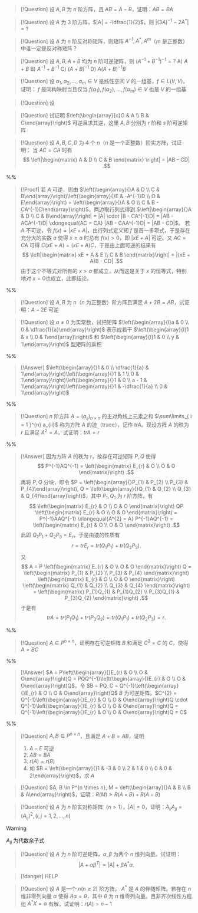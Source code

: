 > [!Question]
> 设 $A, B$ 为 $n$ 阶方阵，且 $AB = A - B$，证明：$AB = BA$

> [!Question]
> 设 $A$ 为 $3$ 阶方阵，$|A| = -\dfrac{1}{2}$，则 $|(3A)^{-1} - 2A^{*}| = ?$

> [!Question]
> 设 $A$ 为 $n$ 阶反对称矩阵，则矩阵 $A^{-1}, A^{*}, A^{m}$（$m$ 是正整数） 中谁一定是反对称矩阵？

> [!Question]
> 设 $A, B, A + B$ 均为 $n$ 阶可逆矩阵，则 $(A^{-1} + B^{-1})^{-1} = ?$
> A) $A + B$
> B) $A^{-1} + B^{-1}$
> C) $(A + B)^{-1}$
> D) $A(A + B)^{-1}B$

> [!Question]
> 设 $\alpha_{1}, \alpha_{2}, \dots, \alpha_{m} \in V$ 是线性空间 $V$ 的一组基，$f \in L(V, V)$。证明： $f$ 是同构映射当且仅当 $f(\alpha_{1}), f(\alpha_{2}), \dots, f(\alpha_{m}) \in V$ 也是 $V$ 的一组基
> 

> [!Question]
> 设

> [!Question]
> 试证明 $\left(\begin{array}{c}O & A \\ B & C\end{array}\right)$ 可逆且求其逆，这里 $A, B$ 分别为 $r$ 阶和 $s$ 阶可逆矩阵

> [!Question]
> 设 $A, B, C, D$ 为 $4$ 个 $n$（$n$ 是一个正整数）阶实方阵，试证明：
> 当 $AC = CA$ 时有
> $$
\left|\begin{matrix}
A & D \\
C & B
\end{matrix}
\right|
= 
|AB - CD|
.$$

%%
> [!Proof]
> 若 $A$ 可逆，则由 $\left(\begin{array}{}A & D \\ C & B\end{array}\right)\left(\begin{array}{}E & -A^{-1}D \\ O  & E\end{array}\right) = \left(\begin{array}{}A & O \\ C & B - CA^{-1}D\end{array}\right)$，两边取行列式得到  $\left|\begin{array}{}A & D \\ C & B\end{array}\right| = |A| \cdot |B - CA^{-1}D| = |AB - ACA^{-1}D| \xlongequal{AC = CA} |AB - CAA^{-1}D| = |AB - CD|$。
> 若 $A$ 不可逆，令 $f(x) = |xE + A|$，由行列式定义知 $f$ 是首一多项式，于是存在充分大的实数 $a$ 使得 $x \geq a$ 时总有 $f(x) > 0$，即 $|xE + A|$ 可逆。又 $AC = CA$ 可得 $C(xE + A) = (xE + A)C$，于是由上面可逆的结果有
> $$
\left|\begin{matrix}
xE + A & E \\
C & B
\end{matrix}\right|
= |(xE + A)B - CD|
.$$
> 由于这个不等式对所有的 $x > a$ 都成立，从而这是关于 $x$ 的恒等式，特别地对 $x = 0$也成立，此即结论。

%%

> [!Question]
> 设 $A, B$ 为 $n$（$n$ 为正整数）阶方阵且满足 $A + 2B = AB$，试证明：$A - 2E$ 可逆

> [!Question]
> 设 $a \neq 0$ 为实常数，试把矩阵 $\left(\begin{array}{l}a & 0 \\ 0 & \dfrac{1}{a}\end{array}\right)$ 表示成若干 $\left(\begin{array}{l}1 & x \\ 0 & 1\end{array}\right)$ 和 $\left(\begin{array}{l}1 & 0 \\ y & 1\end{array}\right)$ 型矩阵的乘积

%%
> [!Answer]
> $\left(\begin{array}{}1 & 0 \\ \dfrac{1}{a} & 1\end{array}\right)\left(\begin{array}{}1 & 1 \\ 0 & 1\end{array}\right)\left(\begin{array}{}1 & 0 \\ a - 1 & 1\end{array}\right)\left(\begin{array}{}1 & -\dfrac{1}{a} \\ 0  & 1\end{array}\right)$

%%

> [!Question]
> $n$ 阶方阵 $A = (a_{ij})_{n \times n}$ 的主对角线上元素之和 $\sum\limits_{ i = 1 }^{n} a_{ii}$ 称为方阵 $A$ 的迹（trace），记作 $tr A$。现设方阵 $A$ 的秩为 $r$ 且满足 $A^{2} = A$，试证明：$tr A = r$

%%
> [!Answer]
> 因为方阵 $A$ 的秩为 $r$，故存在可逆矩阵 $P, Q$ 使得
> $$
P^{-1}AQ^{-1} = \left(\begin{matrix}
E_{r} & O \\
O & O
\end{matrix}\right)
.$$
> 再将 $P, Q$ 分块，即令 $P = \left(\begin{array}{}P_{1} & P_{2} \\ P_{3} & P_{4}\end{array}\right), Q = \left(\begin{array}{}Q_{1} & Q_{2} \\ Q_{3} & Q_{4}\end{array}\right)$，其中 $P_{1}, Q_{1}$ 为 $r$ 阶方阵，有
> $$
\left(\begin{matrix}
E_{r} & O \\
O & O
\end{matrix}\right)
QP
\left(\begin{matrix}
E_{r} & O \\
O & O
\end{matrix}\right)
= P^{-1}AAQ^{-1} \xlongequal{A^{2} = A} P^{-1}AQ^{-1} = 
\left(\begin{matrix}
E_{r} & O \\
O & O
\end{matrix}\right)
.$$
> 此即 $Q_{1}P_{1} + Q_{2}P_{3} = E_{r}$，于是由迹的性质有
> $$
r = tr E_{r} = tr(Q_{1}P_{1}) + tr(Q_{2}P_{3}) 
.$$
> 又
> $$
A = P
\left(\begin{matrix}
E_{r} & O \\
O & O
\end{matrix}\right)
Q = 
\left(\begin{matrix}
P_{1} & P_{2} \\
P_{3} & P_{4}
\end{matrix}\right)
\left(\begin{matrix}
E_{r} & O \\
O & O
\end{matrix}\right)
\left(\begin{matrix}
Q_{1} & Q_{2} \\
Q_{3} & Q_{4}
\end{matrix}\right) 
= 
\left(\begin{matrix}
P_{1}Q_{1} & P_{1}Q_{2} \\
P_{3}Q_{1} & P_{3}Q_{2}
\end{matrix}\right)
.$$
> 于是有
> $$
tr A = tr(P_{1}Q_{1}) + tr(P_{3}Q_{2}) = tr(Q_{1}P_{1}) + tr(Q_{2}P_{3}) = r
.$$

%%

> [!Question]
> $A \in P^{n \times n}$，证明存在可逆矩阵 $B$ 和满足 $C^{2} = C$ 的 $C$，使得 $A = BC$

%%
> [!Answer]
> $A = P\left(\begin{array}{}E_{r} & O \\ O & O\end{array}\right)Q = PQQ^{-1}\left(\begin{array}{}E_{r} & O \\ O & O\end{array}\right)Q$，令 $B = PQ, C = Q^{-1}\left(\begin{array}{}E_{r} & O \\ O & O\end{array}\right)Q$
> $B$ 为可逆矩阵，$C^{2} = Q^{-1}\left(\begin{array}{}E_{r} & O \\ O & O\end{array}\right)Q \cdot Q^{-1}\left(\begin{array}{}E_{r} & O \\ O & O\end{array}\right)Q = Q^{-1}\left(\begin{array}{}E_{r} & O \\ O & O\end{array}\right)Q = C$

%%

> [!Question]
> $A, B \in P^{n \times n}$，且满足 $A + B = AB$，证明
> 1. $A - E$ 可逆
> 2. $AB = BA$
> 3. $r(A) = r(B)$
> 4. 如 $B = \left(\begin{array}{}1 & -3 & 0 \\ 2 & 1 & 0 \\ 0 & 0 & 2\end{array}\right)$，求 $A$

> [!Question]
> $A, B \in P^{n \times n}, M = \left(\begin{array}{}A & B \\ B & A\end{array}\right)$，证明：$R(M) \geq R(A+B) + R(A - B)$

> [!Question]
> 设 $A$ 为 $n$ 阶实对称矩阵（$n > 1$），$|A| = 0$，证明：$A_{ii}A_{jj} = (A_{ij})^{2}, (i, j = 1, 2, \dots, n)$

> [!Warning]
> $A_{ij}$ 为代数余子式

> [!Question]
> 设 $A$ 为 $n$ 阶可逆矩阵，$\alpha, \beta$ 为两个 $n$ 维列向量。试证明：
> $$
|A + \alpha\beta^{T}| = |A| + \beta A^{*}\alpha
.$$

> [!danger] HELP

> [!Question]
> 设 $A$ 是一个 $n(n \geq 2)$ 阶方阵， $A^{*}$ 是 $A$ 的伴随矩阵。若存在 $n$ 维非零列向量 $\alpha$ 使得 $A\alpha = \theta$，其中 $\theta$ 为 $n$ 维零列向量。且非齐次线性方程组 $A^{*}X = \alpha$ 有解，试证明：$r(A) = n - 1$

